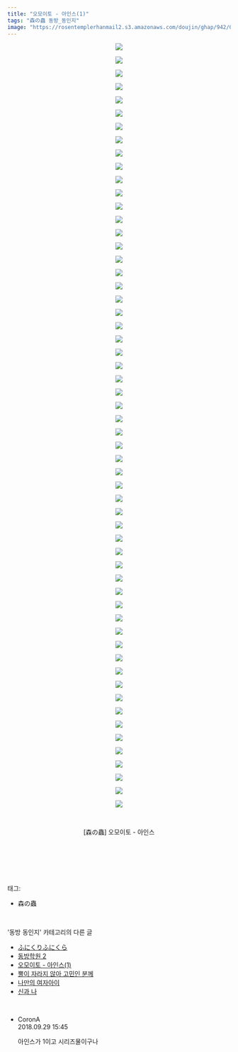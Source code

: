 ```yaml
---
title: "오모이토 - 아인스(1)"
tags: "森の蟲 동방_동인지"
image: "https://rosentemplerhanmail2.s3.amazonaws.com/doujin/ghap/942/001.jpg"
---
```

<div class="article">
<p style="text-align: center; clear: none; float: none;"><img src="{{ site.imgserver12 }}/ghap/942/001.jpg"/></p>
<p style="text-align: center; clear: none; float: none;"><img src="{{ site.imgserver12 }}/ghap/942/002.jpg"/></p>
<p style="text-align: center; clear: none; float: none;"><img src="{{ site.imgserver12 }}/ghap/942/003.jpg"/></p>
<p style="text-align: center; clear: none; float: none;"><img src="{{ site.imgserver12 }}/ghap/942/004.jpg"/></p>
<p style="text-align: center; clear: none; float: none;"><img src="{{ site.imgserver12 }}/ghap/942/005.jpg"/></p>
<p style="text-align: center; clear: none; float: none;"><img src="{{ site.imgserver12 }}/ghap/942/006.jpg"/></p>
<p style="text-align: center; clear: none; float: none;"><img src="{{ site.imgserver12 }}/ghap/942/007.jpg"/></p>
<p style="text-align: center; clear: none; float: none;"><img src="{{ site.imgserver12 }}/ghap/942/008.jpg"/></p>
<p style="text-align: center; clear: none; float: none;"><img src="{{ site.imgserver12 }}/ghap/942/009.jpg"/></p>
<p style="text-align: center; clear: none; float: none;"><img src="{{ site.imgserver12 }}/ghap/942/010.jpg"/></p>
<p style="text-align: center; clear: none; float: none;"><img src="{{ site.imgserver12 }}/ghap/942/011.jpg"/></p>
<p style="text-align: center; clear: none; float: none;"><img src="{{ site.imgserver12 }}/ghap/942/012.jpg"/></p>
<p style="text-align: center; clear: none; float: none;"><img src="{{ site.imgserver12 }}/ghap/942/013.jpg"/></p>
<p style="text-align: center; clear: none; float: none;"><img src="{{ site.imgserver12 }}/ghap/942/014.jpg"/></p>
<p style="text-align: center; clear: none; float: none;"><img src="{{ site.imgserver12 }}/ghap/942/015.jpg"/></p>
<p style="text-align: center; clear: none; float: none;"><img src="{{ site.imgserver12 }}/ghap/942/016.jpg"/></p>
<p style="text-align: center; clear: none; float: none;"><img src="{{ site.imgserver12 }}/ghap/942/017.jpg"/></p>
<p style="text-align: center; clear: none; float: none;"><img src="{{ site.imgserver12 }}/ghap/942/018.jpg"/></p>
<p style="text-align: center; clear: none; float: none;"><img src="{{ site.imgserver12 }}/ghap/942/019.jpg"/></p>
<p style="text-align: center; clear: none; float: none;"><img src="{{ site.imgserver12 }}/ghap/942/020.jpg"/></p>
<p style="text-align: center; clear: none; float: none;"><img src="{{ site.imgserver12 }}/ghap/942/021.jpg"/></p>
<p style="text-align: center; clear: none; float: none;"><img src="{{ site.imgserver12 }}/ghap/942/022.jpg"/></p>
<p style="text-align: center; clear: none; float: none;"><img src="{{ site.imgserver12 }}/ghap/942/023.jpg"/></p>
<p style="text-align: center; clear: none; float: none;"><img src="{{ site.imgserver12 }}/ghap/942/024.jpg"/></p>
<p style="text-align: center; clear: none; float: none;"><img src="{{ site.imgserver12 }}/ghap/942/025.jpg"/></p>
<p style="text-align: center; clear: none; float: none;"><img src="{{ site.imgserver12 }}/ghap/942/026.jpg"/></p>
<p style="text-align: center; clear: none; float: none;"><img src="{{ site.imgserver12 }}/ghap/942/027.jpg"/></p>
<p style="text-align: center; clear: none; float: none;"><img src="{{ site.imgserver12 }}/ghap/942/028.jpg"/></p>
<p style="text-align: center; clear: none; float: none;"><img src="{{ site.imgserver12 }}/ghap/942/029.jpg"/></p>
<p style="text-align: center; clear: none; float: none;"><img src="{{ site.imgserver12 }}/ghap/942/030.jpg"/></p>
<p style="text-align: center; clear: none; float: none;"><img src="{{ site.imgserver12 }}/ghap/942/031.jpg"/></p>
<p style="text-align: center; clear: none; float: none;"><img src="{{ site.imgserver12 }}/ghap/942/032.jpg"/></p>
<p style="text-align: center; clear: none; float: none;"><img src="{{ site.imgserver12 }}/ghap/942/033.jpg"/></p>
<p style="text-align: center; clear: none; float: none;"><img src="{{ site.imgserver12 }}/ghap/942/034.jpg"/></p>
<p style="text-align: center; clear: none; float: none;"><img src="{{ site.imgserver12 }}/ghap/942/035.jpg"/></p>
<p style="text-align: center; clear: none; float: none;"><img src="{{ site.imgserver12 }}/ghap/942/036.jpg"/></p>
<p style="text-align: center; clear: none; float: none;"><img src="{{ site.imgserver12 }}/ghap/942/037.jpg"/></p>
<p style="text-align: center; clear: none; float: none;"><img src="{{ site.imgserver12 }}/ghap/942/038.jpg"/></p>
<p style="text-align: center; clear: none; float: none;"><img src="{{ site.imgserver12 }}/ghap/942/039.jpg"/></p>
<p style="text-align: center; clear: none; float: none;"><img src="{{ site.imgserver12 }}/ghap/942/040.jpg"/></p>
<p style="text-align: center; clear: none; float: none;"><img src="{{ site.imgserver12 }}/ghap/942/041.jpg"/></p>
<p style="text-align: center; clear: none; float: none;"><img src="{{ site.imgserver12 }}/ghap/942/042.jpg"/></p>
<p style="text-align: center; clear: none; float: none;"><img src="{{ site.imgserver12 }}/ghap/942/043.jpg"/></p>
<p style="text-align: center; clear: none; float: none;"><img src="{{ site.imgserver12 }}/ghap/942/044.jpg"/></p>
<p style="text-align: center; clear: none; float: none;"><img src="{{ site.imgserver12 }}/ghap/942/045.jpg"/></p>
<p style="text-align: center; clear: none; float: none;"><img src="{{ site.imgserver12 }}/ghap/942/046.jpg"/></p>
<p style="text-align: center; clear: none; float: none;"><img src="{{ site.imgserver12 }}/ghap/942/047.jpg"/></p>
<p style="text-align: center; clear: none; float: none;"><img src="{{ site.imgserver12 }}/ghap/942/048.jpg"/></p>
<p style="text-align: center; clear: none; float: none;"><img src="{{ site.imgserver12 }}/ghap/942/049.jpg"/></p>
<p style="text-align: center; clear: none; float: none;"><img src="{{ site.imgserver12 }}/ghap/942/050.jpg"/></p>
<p style="text-align: center; clear: none; float: none;"><img src="{{ site.imgserver12 }}/ghap/942/051.jpg"/></p>
<p style="text-align: center; clear: none; float: none;"><img src="{{ site.imgserver12 }}/ghap/942/052.jpg"/></p>
<p style="text-align: center; clear: none; float: none;"><img src="{{ site.imgserver12 }}/ghap/942/053.jpg"/></p>
<p style="text-align: center; clear: none; float: none;"><img src="{{ site.imgserver12 }}/ghap/942/054.jpg"/></p>
<p style="text-align: center; clear: none; float: none;"><img src="{{ site.imgserver12 }}/ghap/942/055.jpg"/></p>
<p style="text-align: center; clear: none; float: none;"><img src="{{ site.imgserver12 }}/ghap/942/056.jpg"/></p>
<p style="text-align: center; clear: none; float: none;"><img src="{{ site.imgserver12 }}/ghap/942/057.jpg"/></p>
<p style="text-align: center; clear: none; float: none;"><img src="{{ site.imgserver12 }}/ghap/942/058.jpg"/></p>
<p style="text-align: center; clear: none; float: none;"><br/></p>
<p style="text-align: center; clear: none; float: none;">[森の蟲] 오모이토 - 아인스</p>
<p style="text-align: center; clear: none; float: none;"><br/></p>
<p><br/></p>
</div><br/>
<div class="tagTrail">
<p>태그: </p>
<ul>
<li>森の蟲</li>
</ul>
</div><br/>
<div class="another">
<p>'동방 동인지' 카테고리의 다른 글</p>
<ul>
<li><a href="/ghap_944">ふにくりふにくら</a></li>
<li><a href="/ghap_943">동방학원 2</a></li>
<li><a href="/ghap_942">오모이토 - 아인스(1)</a></li>
<li><a href="/ghap_941">뿔이 자라지 않아 고민인 분께</a></li>
<li><a href="/ghap_940">나만의 여자아이</a></li>
<li><a href="/ghap_939">신과 나</a></li>
</ul>
</div><br/>
<div class="cb_module cb_fluid">
<div class="cb_wrt cb_profile">
<div class="comment">
<ul>
<li class="cb_thumb_off" id="comment15341755">
<div class="cb_comment_area">
<div class="cb_info_area">
<div class="cb_section">
<span class="cb_nick_name">CoronA</span>
</div>
<div class="cb_section">
<span class="cb_date">2018.09.29 15:45 </span>
</div>
</div>
<div class="cb_dsc_comment">
<p class="cb_dsc">
											아인스가 1이고 시리즈물이구나
										</p>
</div>
</div></li>
</ul>
</div>
</div><!-- commentList close -->
</div><br/>
